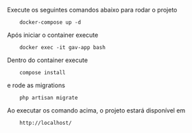 Execute os seguintes comandos abaixo para rodar o projeto

        docker-compose up -d
        
Após iniciar o container execute

        docker exec -it gav-app bash 
        
Dentro do container execute

        compose install
  
e rode as migrations

        php artisan migrate
        
Ao executar os comando acima, o projeto estará disponível em

        http://localhost/
        